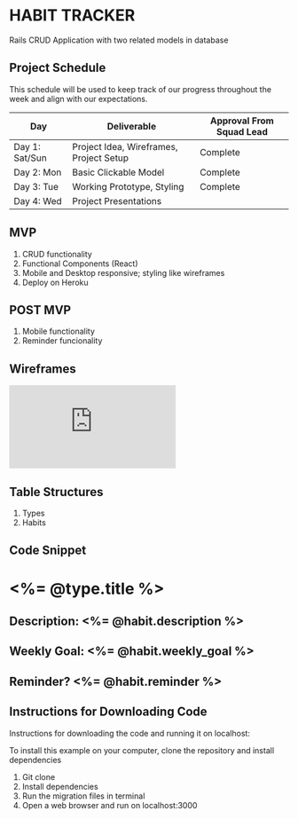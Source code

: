 # HABIT TRACKER
Rails CRUD Application with two related models in database

## Project Schedule

This schedule will be used to keep track of our progress throughout the week and align with our expectations.  

|  Day | Deliverable | Approval From Squad Lead |
|---|---| ---|
|Day 1: Sat/Sun| Project Idea, Wireframes, Project Setup| Complete |
|Day 2: Mon| Basic Clickable Model | Complete |
|Day 3: Tue| Working Prototype, Styling| Complete |
|Day 4: Wed| Project Presentations | |

## MVP

1. CRUD functionality  
2. Functional Components (React)
3. Mobile and Desktop responsive; styling like wireframes
4. Deploy on Heroku

## POST MVP

1. Mobile functionality
2. Reminder funcionality

## Wireframes

![Wireframes](https://git.generalassemb.ly/ashleyamin/HABITTRACKER/blob/master/wireframes.pdf)

## Table Structures

1. Types
2. Habits

## Code Snippet

<h1><%= @type.title %></h1>

<h2>Description: <%= @habit.description %></h2>
<h2>Weekly Goal: <%= @habit.weekly_goal %></h2>
<h2>Reminder? <%= @habit.reminder %></h2>

## Instructions for Downloading Code
Instructions for downloading the code and running it on localhost:

To install this example on your computer, clone the repository and install dependencies
1. Git clone
2. Install dependencies
3. Run the migration files in terminal
4. Open a web browser and run on localhost:3000
